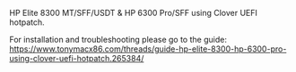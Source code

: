 HP Elite 8300 MT/SFF/USDT & HP 6300 Pro/SFF using Clover UEFI hotpatch.

For installation and troubleshooting please go to the guide:
https://www.tonymacx86.com/threads/guide-hp-elite-8300-hp-6300-pro-using-clover-uefi-hotpatch.265384/
